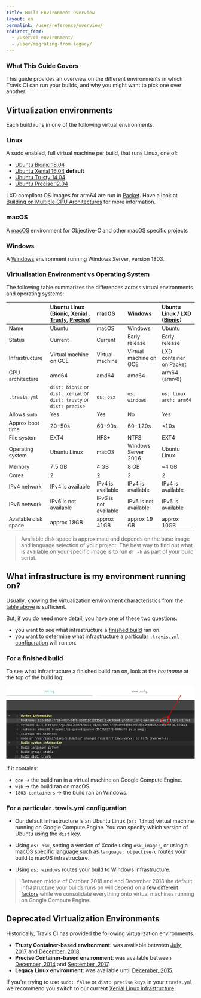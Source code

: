 ```yaml
---
title: Build Environment Overview
layout: en
permalink: /user/reference/overview/
redirect_from:
  - /user/ci-environment/
  - /user/migrating-from-legacy/
---
```


### What This Guide Covers

This guide provides an overview on the different environments in which Travis CI can run your builds, and why you might want to pick one over another.

## Virtualization environments

Each build runs in one of the following virtual environments.

### Linux

A sudo enabled, full virtual machine per build, that runs Linux, one of:

* [Ubuntu Bionic 18.04](/user/reference/bionic/)
* [Ubuntu Xenial 16.04](/user/reference/xenial/) **default**
* [Ubuntu Trusty 14.04](/user/reference/trusty/)
* [Ubuntu Precise 12.04](/user/reference/precise/)

LXD compliant OS images for arm64 are run in [Packet](https://www.packet.com/). Have a look at [Building on Multiple CPU Architectures](/user/multi-cpu) for more information.

### macOS

A [macOS](/user/reference/osx/) environment for Objective-C and other macOS specific projects

### Windows

A [Windows](/user/reference/windows/) environment running Windows Server, version 1803.

### Virtualisation Environment vs Operating System

The following table summarizes the differences across virtual environments and operating systems:

|                      | Ubuntu Linux  ([Bionic](/user/reference/bionic/), [Xenial](/user/reference/xenial/) , [Trusty](/user/reference/trusty/), [Precise](/user/reference/precise/)) | [macOS](/user/reference/osx/) | [Windows](/user/reference/windows) | Ubuntu Linux / LXD ([Bionic](/user/reference/bionic/)) |
|:---------------------|:--------------------------------------------------------------------------------------------------------------------------|:------------------------------|:-----------------------------------|:-----------------------------------|
| Name                 | Ubuntu                                                                                                                    | macOS                         | Windows                            | Ubuntu                             |
| Status               | Current                                                                                                                   | Current                       | Early release                      | Early release                       |
| Infrastructure       | Virtual machine on GCE                                                                                                    | Virtual machine               | Virtual machine on GCE             | LXD container on Packet            |
| CPU architecture     | amd64      |   amd64   | amd64                              | arm64 (armv8)                      |         
| `.travis.yml`        |`dist: bionic` or `dist: xenial` or `dist: trusty` or `dist: precise`                                                                       | `os: osx`                     | `os: windows`     | `os: linux arch: arm64`              |
| Allows `sudo`        | Yes                                                                                                                       | Yes                           | No                                 | Yes                                 |
| Approx boot time     | 20-50s                                                                                                                    | 60-90s                        | 60-120s                            | <10s                               |
| File system          | EXT4                                                                                                                      | HFS+                          | NTFS                               | EXT4                               |
| Operating system     | Ubuntu Linux                                                                                                              | macOS                         | Windows Server 2016                | Ubuntu Linux                       |
| Memory               | 7.5 GB                                                                                                                    | 4 GB                          | 8 GB                               | ~4 GB                                   |
| Cores                | 2                                                                                                                         | 2                             | 2                                  | 2                                   |
| IPv4 network         | IPv4 is available                                                                                                         | IPv4 is available             | IPv4 is available                  | IPv4 is available                   |
| IPv6 network         | IPv6 is not available                                                                                                     | IPv6 is not available         | IPv6 is not available              | IPv6 is available                   |
| Available disk space | approx 18GB                                                                                                               | approx 41GB                   | approx 19 GB                       | approx 10GB                         |

> Available disk space is approximate and depends on the base image and language selection of your project.
  The best way to find out what is available on your specific image is to run `df -h` as part of your build script.

## What infrastructure is my environment running on?

Usually, knowing the virtualization environment characteristics from the [table above](#virtualisation-environment-vs-operating-system) is sufficient.

But, if you do need more detail, you have one of these two questions:

* you want to see what infrastructure a [finished build](#for-a-finished-build) ran on.
* you want to determine what infrastructure a [particular `.travis.yml` configuration](#for-a-particular-travisyml-configuration) will run on.

### For a finished build

To see what infrastructure a finished build ran on, look at the *hostname* at the top of the build log:

![Infrastructure shown in hostname](/images/ui/what-infrastructure.png "Infrastructure shown in hostname")

if it contains:

* `gce` → the build ran in a virtual machine on Google Compute Engine.
* `wjb` → the build ran on macOS.
* `1803-containers` → the build ran on Windows.

### For a particular .travis.yml configuration

* Our default infrastructure is an Ubuntu Linux (`os: linux`) virtual machine running on Google Compute Engine. You can specify which version of Ubuntu using the `dist` key.

* Using `os: osx`, setting a version of Xcode using `osx_image:`, or using a macOS specific language such as `language: objective-c` routes your build to macOS infrastructure.

* Using `os: windows` routes your build to Windows infrastructure.

> Between middle of October 2018 and end December 2018 the default infrastructure
> your builds runs on will depend on a [few different
> factors](https://blog.travis-ci.com/2018-10-04-combining-linux-infrastructures)
> while we consolidate everything onto virtual machines running on Google Compute Engine.

## Deprecated Virtualization Environments

Historically, Travis CI has provided the following virtualization environments.

- **Trusty Container-based environment**: was available between [July, 2017](https://blog.travis-ci.com/2017-07-11-trusty-as-default-linux-is-coming) and [December, 2018](https://blog.travis-ci.com/2018-10-04-combining-linux-infrastructures).
- **Precise Container-based environment**: was available between [December, 2014](https://blog.travis-ci.com/2014-12-17-faster-builds-with-container-based-infrastructure/) and [September, 2017](https://blog.travis-ci.com/2017-08-31-trusty-as-default-status).
- **Legacy Linux environment**: was available until [December, 2015](https://blog.travis-ci.com/2015-11-27-moving-to-a-more-elastic-future).

If you're trying to use `sudo: false` or `dist: precise` keys in your `travis.yml`, we recommend you switch to our current [Xenial Linux infrastructure](/user/reference/xenial/).
